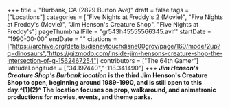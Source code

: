 +++
title = "Burbank, CA (2829 Burton Ave)"
draft = false
tags = ["Locations"]
categories = ["Five Nights at Freddy's 2 (Movie)", "Five Nights at Freddy's (Movie)", "Jim Henson's Creature Shop", "Five Nights at Freddy's"]
pageThumbnailFile = "gr543h45555566345.avif"
startDate = "1990-00-00"
endDate = ""
citations = ["https://archive.org/details/disneytouchdisne00grov/page/160/mode/2up?q=dinosaurs","https://gizmodo.com/inside-jim-hensons-creature-shop-the-intersection-of-g-1562467254"]
contributors = ["The 64th Gamer"]
latitudeLongitude = ["34.197440","-118.341490"]
+++
***Jim Henson's Creature Shop's Burbank location* is the third Jim Henson's Creature Shop to open, beginning around 1989-1990, and is still open to this day.^(1)(2)^ The location focuses on prop, walkaround, and animatronic productions for movies, events, and theme parks.**
